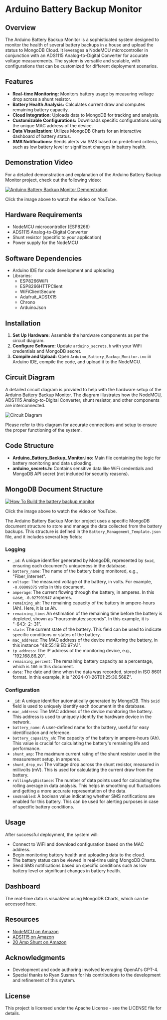 # Arduino Battery Backup Monitor

## Overview
The Arduino Battery Backup Monitor is a sophisticated system designed to monitor the health of several battery backups in a house and upload the status to MongoDB Cloud. It leverages a NodeMCU microcontroller in conjunction with an ADS1115 Analog-to-Digital Converter for accurate voltage measurements. The system is versatile and scalable, with configurations that can be customized for different deployment scenarios.

## Features
- **Real-time Monitoring:** Monitors battery usage by measuring voltage drop across a shunt resistor.
- **Battery Health Analysis:** Calculates current draw and computes remaining battery capacity.
- **Cloud Integration:** Uploads data to MongoDB for tracking and analysis.
- **Customizable Configurations:** Downloads specific configurations using the unique MAC address of the device.
- **Data Visualization:** Utilizes MongoDB Charts for an interactive dashboard of battery status.
- **SMS Notifications:** Sends alerts via SMS based on predefined criteria, such as low battery level or significant changes in battery health.

## Demonstration Video

For a detailed demonstration and explanation of the Arduino Battery Backup Monitor project, check out the following video:

[![Arduino Battery Backup Monitor Demonstration](https://img.youtube.com/vi/NTwmsFVzf2c/0.jpg)](https://www.youtube.com/watch?v=NTwmsFVzf2c)  

Click the image above to watch the video on YouTube.  

## Hardware Requirements
- NodeMCU microcontroller (ESP8266)
- ADS1115 Analog-to-Digital Converter
- Shunt resistor (specific to your application)
- Power supply for the NodeMCU

## Software Dependencies
- Arduino IDE for code development and uploading
- Libraries:
  - ESP8266WiFi
  - ESP8266HTTPClient
  - WiFiClientSecure
  - Adafruit_ADS1X15
  - Chrono
  - ArduinoJson

## Installation
1. **Set Up Hardware:** Assemble the hardware components as per the circuit diagram.
2. **Configure Software:** Update `arduino_secrets.h` with your WiFi credentials and MongoDB secret.
3. **Compile and Upload:** Open `Arduino_Battery_Backup_Monitor.ino` in Arduino IDE, compile the code, and upload it to the NodeMCU.

## Circuit Diagram

A detailed circuit diagram is provided to help with the hardware setup of the Arduino Battery Backup Monitor. The diagram illustrates how the NodeMCU, ADS1115 Analog-to-Digital Converter, shunt resistor, and other components are interconnected.

![Circuit Diagram](https://github.com/darkmatter2222/Arduino_Battery_Backup_Monitor/blob/main/images/circuit-diagram.png)

Please refer to this diagram for accurate connections and setup to ensure the proper functioning of the system.  

## Code Structure
- **Arduino_Battery_Backup_Monitor.ino:** Main file containing the logic for battery monitoring and data uploading.
- **arduino_secrets.h:** Contains sensitive data like WiFi credentials and MongoDB API secret (not included for security reasons).

## MongoDB Document Structure
  
[![How To Build the battery backup monitor](https://img.youtube.com/vi/o8SodRMNmwI/0.jpg)](https://www.youtube.com/watch?v=o8SodRMNmwI)  

Click the image above to watch the video on YouTube.  
  
The Arduino Battery Backup Monitor project uses a specific MongoDB document structure to store and manage the data collected from the battery backups. This structure is defined in the `Battery_Management_Template.json` file, and it includes several key fields:  
  
### Logging  

- `_id`: A unique identifier generated by MongoDB, represented by `$oid`, ensuring each document's uniqueness in the database.
- `battery_name`: The name of the battery being monitored, e.g., "Fiber_Internet".
- `voltage`: The measured voltage of the battery, in volts. For example, `-0.00009375` volts in this document.
- `amperage`: The current flowing through the battery, in amperes. In this case, `-0.027991947` amperes.
- `remaining_ah`: The remaining capacity of the battery in ampere-hours (Ah). Here, it is `18` Ah.
- `remaining_time`: An estimation of the remaining time before the battery is depleted, shown as "hours:minutes:seconds". In this example, it is "-643:-2:-31".
- `state`: The current state of the battery. This field can be used to indicate specific conditions or states of the battery.
- `mac_address`: The MAC address of the device monitoring the battery, in this instance "48:55:19:ED:97:A1".
- `ip_address`: The IP address of the monitoring device, e.g., "192.168.86.20".
- `remaining_percent`: The remaining battery capacity as a percentage, which is `100` in this document.
- `date`: The date and time when the data was recorded, stored in ISO 8601 format. In this example, it is "2024-01-26T01:25:30.568Z".

### Configuration

- `_id`: A unique identifier automatically generated by MongoDB. This `$oid` field is used to uniquely identify each document in the database.
- `mac_address`: The MAC address of the device monitoring the battery. This address is used to uniquely identify the hardware device in the network.
- `battery_name`: A user-defined name for the battery, useful for easy identification and reference.
- `battery_capasity_ah`: The capacity of the battery in ampere-hours (Ah). This value is crucial for calculating the battery's remaining life and performance.
- `shunt_amp`: The maximum current rating of the shunt resistor used in the measurement setup, in amperes.
- `shunt_drop_mv`: The voltage drop across the shunt resistor, measured in millivolts (mV). This is used for calculating the current draw from the battery.
- `rollingAvgDistance`: The number of data points used for calculating the rolling average in data analysis. This helps in smoothing out fluctuations and getting a more accurate representation of the data.
- `smsEnabled`: A boolean value indicating whether SMS notifications are enabled for this battery. This can be used for alerting purposes in case of specific battery conditions.


## Usage
After successful deployment, the system will:
- Connect to WiFi and download configuration based on the MAC address.
- Begin monitoring battery health and uploading data to the cloud.
- The battery status can be viewed in real-time using MongoDB Charts.
- Send SMS notifications based on specific conditions such as low battery level or significant changes in battery health.

## Dashboard
The real-time data is visualized using MongoDB Charts, which can be accessed [here](https://charts.mongodb.com/charts-homeautomation-snhch/public/dashboards/bce944aa-81ec-43b3-b50e-45cdf96755d5).

## Resources
- [NodeMCU on Amazon](https://www.amazon.com/s?k=node+mcu)
- [ADS1115 on Amazon](https://www.amazon.com/s?k=ads1115)
- [20 Amp Shunt on Amazon](https://www.amazon.com/s?k=shunt+20A+75mV)

## Acknowledgments
- Development and code authoring involved leveraging OpenAI's GPT-4.
- Special thanks to Ryan Susman for his contributions to the development and refinement of this system.

## License
This project is licensed under the Apache License - see the LICENSE file for details.

